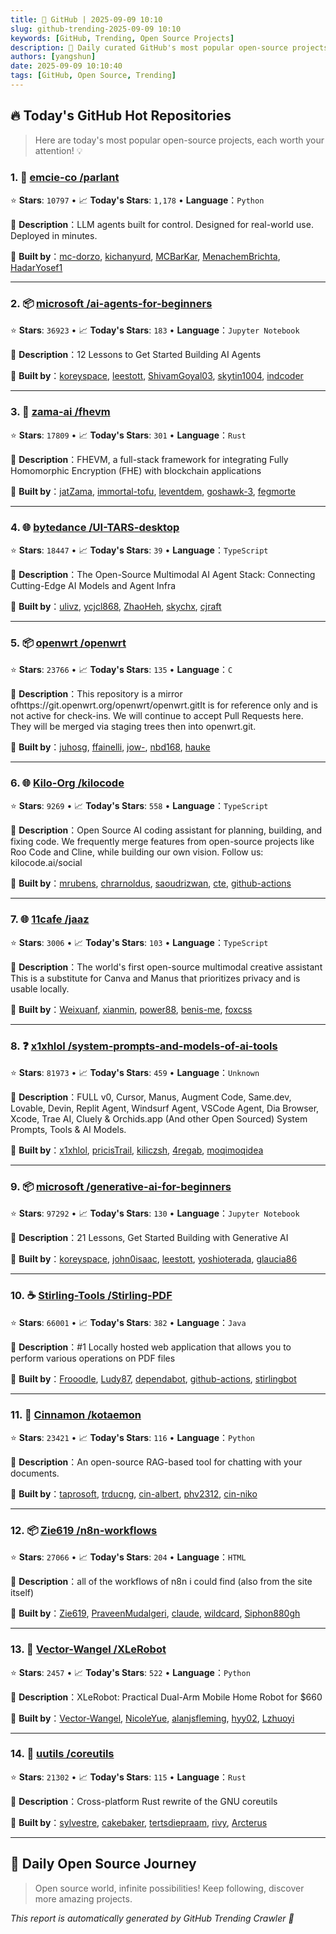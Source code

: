 ```yaml
---
title: 🚀 GitHub | 2025-09-09 10:10
slug: github-trending-2025-09-09 10:10
keywords: [GitHub, Trending, Open Source Projects]
description: 🌟 Daily curated GitHub's most popular open-source projects to help you stay on the pulse of technology!
authors: [yangshun]
date: 2025-09-09 10:10:40
tags: [GitHub, Open Source, Trending]
---
```


## 🔥 Today's GitHub Hot Repositories

> Here are today's most popular open-source projects, each worth your attention! 💡

### 1. 🐍 [emcie-co /parlant](https://github.com/emcie-co/parlant)

⭐ **Stars**: `10797`   •   📈 **Today's Stars**: `1,178`   •   **Language**：`Python`

📝 **Description**：LLM agents built for control. Designed for real-world use. Deployed in minutes.

🤝 **Built by**：[mc-dorzo](https://github.com/mc-dorzo), [kichanyurd](https://github.com/kichanyurd), [MCBarKar](https://github.com/MCBarKar), [MenachemBrichta](https://github.com/MenachemBrichta), [HadarYosef1](https://github.com/HadarYosef1)

---

### 2. 📦 [microsoft /ai-agents-for-beginners](https://github.com/microsoft/ai-agents-for-beginners)

⭐ **Stars**: `36923`   •   📈 **Today's Stars**: `183`   •   **Language**：`Jupyter Notebook`

📝 **Description**：12 Lessons to Get Started Building AI Agents

🤝 **Built by**：[koreyspace](https://github.com/koreyspace), [leestott](https://github.com/leestott), [ShivamGoyal03](https://github.com/ShivamGoyal03), [skytin1004](https://github.com/skytin1004), [indcoder](https://github.com/indcoder)

---

### 3. 🦀 [zama-ai /fhevm](https://github.com/zama-ai/fhevm)

⭐ **Stars**: `17809`   •   📈 **Today's Stars**: `301`   •   **Language**：`Rust`

📝 **Description**：FHEVM, a full-stack framework for integrating Fully Homomorphic Encryption (FHE) with blockchain applications

🤝 **Built by**：[jatZama](https://github.com/jatZama), [immortal-tofu](https://github.com/immortal-tofu), [leventdem](https://github.com/leventdem), [goshawk-3](https://github.com/goshawk-3), [fegmorte](https://github.com/fegmorte)

---

### 4. 🌐 [bytedance /UI-TARS-desktop](https://github.com/bytedance/UI-TARS-desktop)

⭐ **Stars**: `18447`   •   📈 **Today's Stars**: `39`   •   **Language**：`TypeScript`

📝 **Description**：The Open-Source Multimodal AI Agent Stack: Connecting Cutting-Edge AI Models and Agent Infra

🤝 **Built by**：[ulivz](https://github.com/ulivz), [ycjcl868](https://github.com/ycjcl868), [ZhaoHeh](https://github.com/ZhaoHeh), [skychx](https://github.com/skychx), [cjraft](https://github.com/cjraft)

---

### 5. 📦 [openwrt /openwrt](https://github.com/openwrt/openwrt)

⭐ **Stars**: `23766`   •   📈 **Today's Stars**: `135`   •   **Language**：`C`

📝 **Description**：This repository is a mirror ofhttps://git.openwrt.org/openwrt/openwrt.gitIt is for reference only and is not active for check-ins. We will continue to accept Pull Requests here. They will be merged via staging trees then into openwrt.git.

🤝 **Built by**：[juhosg](https://github.com/juhosg), [ffainelli](https://github.com/ffainelli), [jow-](https://github.com/jow-), [nbd168](https://github.com/nbd168), [hauke](https://github.com/hauke)

---

### 6. 🌐 [Kilo-Org /kilocode](https://github.com/Kilo-Org/kilocode)

⭐ **Stars**: `9269`   •   📈 **Today's Stars**: `558`   •   **Language**：`TypeScript`

📝 **Description**：Open Source AI coding assistant for planning, building, and fixing code. We frequently merge features from open-source projects like Roo Code and Cline, while building our own vision. Follow us: kilocode.ai/social

🤝 **Built by**：[mrubens](https://github.com/mrubens), [chrarnoldus](https://github.com/chrarnoldus), [saoudrizwan](https://github.com/saoudrizwan), [cte](https://github.com/cte), [github-actions](https://github.com/github-actions)

---

### 7. 🌐 [11cafe /jaaz](https://github.com/11cafe/jaaz)

⭐ **Stars**: `3006`   •   📈 **Today's Stars**: `103`   •   **Language**：`TypeScript`

📝 **Description**：The world's first open-source multimodal creative assistant This is a substitute for Canva and Manus that prioritizes privacy and is usable locally.

🤝 **Built by**：[Weixuanf](https://github.com/Weixuanf), [xianmin](https://github.com/xianmin), [power88](https://github.com/power88), [benis-me](https://github.com/benis-me), [foxcss](https://github.com/foxcss)

---

### 8. ❓ [x1xhlol /system-prompts-and-models-of-ai-tools](https://github.com/x1xhlol/system-prompts-and-models-of-ai-tools)

⭐ **Stars**: `81973`   •   📈 **Today's Stars**: `459`   •   **Language**：`Unknown`

📝 **Description**：FULL v0, Cursor, Manus, Augment Code, Same.dev, Lovable, Devin, Replit Agent, Windsurf Agent, VSCode Agent, Dia Browser, Xcode, Trae AI, Cluely & Orchids.app (And other Open Sourced) System Prompts, Tools & AI Models.

🤝 **Built by**：[x1xhlol](https://github.com/x1xhlol), [pricisTrail](https://github.com/pricisTrail), [kiliczsh](https://github.com/kiliczsh), [4regab](https://github.com/4regab), [moqimoqidea](https://github.com/moqimoqidea)

---

### 9. 📦 [microsoft /generative-ai-for-beginners](https://github.com/microsoft/generative-ai-for-beginners)

⭐ **Stars**: `97292`   •   📈 **Today's Stars**: `130`   •   **Language**：`Jupyter Notebook`

📝 **Description**：21 Lessons, Get Started Building with Generative AI

🤝 **Built by**：[koreyspace](https://github.com/koreyspace), [john0isaac](https://github.com/john0isaac), [leestott](https://github.com/leestott), [yoshioterada](https://github.com/yoshioterada), [glaucia86](https://github.com/glaucia86)

---

### 10. ☕ [Stirling-Tools /Stirling-PDF](https://github.com/Stirling-Tools/Stirling-PDF)

⭐ **Stars**: `66001`   •   📈 **Today's Stars**: `382`   •   **Language**：`Java`

📝 **Description**：#1 Locally hosted web application that allows you to perform various operations on PDF files

🤝 **Built by**：[Frooodle](https://github.com/Frooodle), [Ludy87](https://github.com/Ludy87), [dependabot](https://github.com/dependabot), [github-actions](https://github.com/github-actions), [stirlingbot](https://github.com/stirlingbot)

---

### 11. 🐍 [Cinnamon /kotaemon](https://github.com/Cinnamon/kotaemon)

⭐ **Stars**: `23421`   •   📈 **Today's Stars**: `116`   •   **Language**：`Python`

📝 **Description**：An open-source RAG-based tool for chatting with your documents.

🤝 **Built by**：[taprosoft](https://github.com/taprosoft), [trducng](https://github.com/trducng), [cin-albert](https://github.com/cin-albert), [phv2312](https://github.com/phv2312), [cin-niko](https://github.com/cin-niko)

---

### 12. 📦 [Zie619 /n8n-workflows](https://github.com/Zie619/n8n-workflows)

⭐ **Stars**: `27066`   •   📈 **Today's Stars**: `204`   •   **Language**：`HTML`

📝 **Description**：all of the workflows of n8n i could find (also from the site itself)

🤝 **Built by**：[Zie619](https://github.com/Zie619), [PraveenMudalgeri](https://github.com/PraveenMudalgeri), [claude](https://github.com/claude), [wildcard](https://github.com/wildcard), [Siphon880gh](https://github.com/Siphon880gh)

---

### 13. 🐍 [Vector-Wangel /XLeRobot](https://github.com/Vector-Wangel/XLeRobot)

⭐ **Stars**: `2457`   •   📈 **Today's Stars**: `522`   •   **Language**：`Python`

📝 **Description**：XLeRobot: Practical Dual-Arm Mobile Home Robot for $660

🤝 **Built by**：[Vector-Wangel](https://github.com/Vector-Wangel), [NicoleYue](https://github.com/NicoleYue), [alanjsfleming](https://github.com/alanjsfleming), [hyy02](https://github.com/hyy02), [Lzhuoyi](https://github.com/Lzhuoyi)

---

### 14. 🦀 [uutils /coreutils](https://github.com/uutils/coreutils)

⭐ **Stars**: `21302`   •   📈 **Today's Stars**: `115`   •   **Language**：`Rust`

📝 **Description**：Cross-platform Rust rewrite of the GNU coreutils

🤝 **Built by**：[sylvestre](https://github.com/sylvestre), [cakebaker](https://github.com/cakebaker), [tertsdiepraam](https://github.com/tertsdiepraam), [rivy](https://github.com/rivy), [Arcterus](https://github.com/Arcterus)

---

## 🌈 Daily Open Source Journey

> Open source world, infinite possibilities! Keep following, discover more amazing projects.

*This report is automatically generated by GitHub Trending Crawler 🤖*
